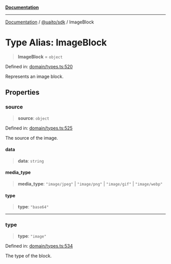 [**Documentation**](../../../README.md)

***

[Documentation](../../../README.md) / [@uaito/sdk](../README.md) / ImageBlock

# Type Alias: ImageBlock

> **ImageBlock** = `object`

Defined in: [domain/types.ts:520](https://github.com/elribonazo/uaito/blob/59519c0d40f515dbd89fd61e340cabe541998f9e/packages/sdk/src/domain/types.ts#L520)

Represents an image block.

## Properties

### source

> **source**: `object`

Defined in: [domain/types.ts:525](https://github.com/elribonazo/uaito/blob/59519c0d40f515dbd89fd61e340cabe541998f9e/packages/sdk/src/domain/types.ts#L525)

The source of the image.

#### data

> **data**: `string`

#### media\_type

> **media\_type**: `"image/jpeg"` \| `"image/png"` \| `"image/gif"` \| `"image/webp"`

#### type

> **type**: `"base64"`

***

### type

> **type**: `"image"`

Defined in: [domain/types.ts:534](https://github.com/elribonazo/uaito/blob/59519c0d40f515dbd89fd61e340cabe541998f9e/packages/sdk/src/domain/types.ts#L534)

The type of the block.
